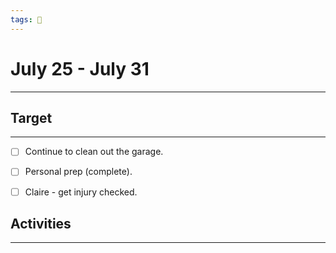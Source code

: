 ```yaml
---
tags: 📆
---
```


# July 25 - July 31
---


## Target
---

- [ ] Continue to clean out the garage.
- [ ] Personal prep (complete).
- [ ] Claire - get injury checked.


## Activities
---

